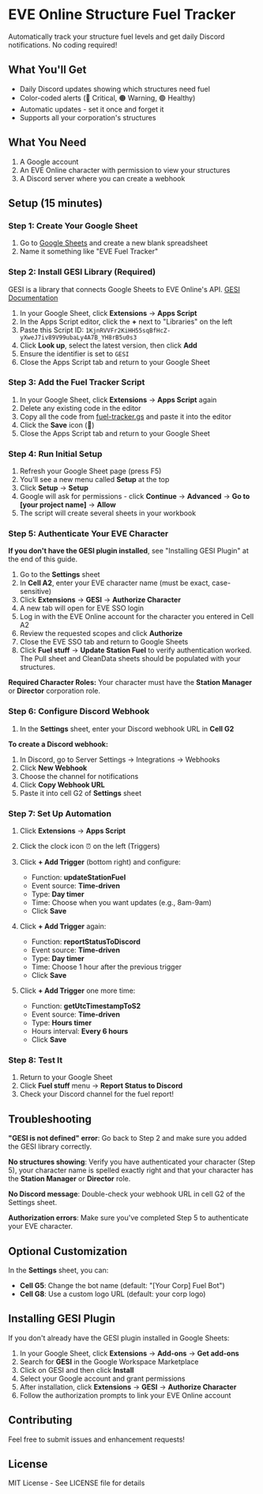 # EVE Online Structure Fuel Tracker

Automatically track your structure fuel levels and get daily Discord notifications. No coding required!

## What You'll Get

- Daily Discord updates showing which structures need fuel
- Color-coded alerts (🔴 Critical, 🟠 Warning, 🟢 Healthy)
- Automatic updates - set it once and forget it
- Supports all your corporation's structures

## What You Need

1. A Google account
2. An EVE Online character with permission to view your structures
3. A Discord server where you can create a webhook

## Setup (15 minutes)

### Step 1: Create Your Google Sheet

1. Go to [Google Sheets](https://sheets.google.com) and create a new blank spreadsheet
2. Name it something like "EVE Fuel Tracker"

### Step 2: Install GESI Library (Required)

GESI is a library that connects Google Sheets to EVE Online's API. [GESI Documentation](https://github.com/Blacksmoke16/GESI)

1. In your Google Sheet, click **Extensions** → **Apps Script**
2. In the Apps Script editor, click the **+** next to "Libraries" on the left
3. Paste this Script ID: `1KjnRVVFr2KiHH55sqBfHcZ-yXweJ7iv89V99ubaLy4A7B_YH8rB5u0s3`
4. Click **Look up**, select the latest version, then click **Add**
5. Ensure the identifier is set to `GESI`
6. Close the Apps Script tab and return to your Google Sheet

### Step 3: Add the Fuel Tracker Script

1. In your Google Sheet, click **Extensions** → **Apps Script** again
2. Delete any existing code in the editor
3. Copy all the code from [fuel-tracker.gs](fuel-tracker.gs) and paste it into the editor
4. Click the **Save** icon (💾)
5. Close the Apps Script tab and return to your Google Sheet

### Step 4: Run Initial Setup

1. Refresh your Google Sheet page (press F5)
2. You'll see a new menu called **Setup** at the top
3. Click **Setup** → **Setup**
4. Google will ask for permissions - click **Continue** → **Advanced** → **Go to [your project name]** → **Allow**
5. The script will create several sheets in your workbook

### Step 5: Authenticate Your EVE Character

**If you don't have the GESI plugin installed**, see "Installing GESI Plugin" at the end of this guide.

1. Go to the **Settings** sheet
2. In **Cell A2**, enter your EVE character name (must be exact, case-sensitive)
3. Click **Extensions** → **GESI** → **Authorize Character**
4. A new tab will open for EVE SSO login
5. Log in with the EVE Online account for the character you entered in Cell A2
6. Review the requested scopes and click **Authorize**
7. Close the EVE SSO tab and return to Google Sheets
8. Click **Fuel stuff** → **Update Station Fuel** to verify authentication worked. The Pull sheet and CleanData sheets should be populated with your structures. 

**Required Character Roles:** Your character must have the **Station Manager** or **Director** corporation role.

### Step 6: Configure Discord Webhook

1. In the **Settings** sheet, enter your Discord webhook URL in **Cell G2**

**To create a Discord webhook:**
1. In Discord, go to Server Settings → Integrations → Webhooks
2. Click **New Webhook**
3. Choose the channel for notifications
4. Click **Copy Webhook URL**
5. Paste it into cell G2 of **Settings** sheet

### Step 7: Set Up Automation

1. Click **Extensions** → **Apps Script**
2. Click the clock icon ⏰ on the left (Triggers)
3. Click **+ Add Trigger** (bottom right) and configure:
   - Function: **updateStationFuel**
   - Event source: **Time-driven**
   - Type: **Day timer**
   - Time: Choose when you want updates (e.g., 8am-9am)
   - Click **Save**

4. Click **+ Add Trigger** again:
   - Function: **reportStatusToDiscord**
   - Event source: **Time-driven**
   - Type: **Day timer**
   - Time: Choose 1 hour after the previous trigger
   - Click **Save**

5. Click **+ Add Trigger** one more time:
   - Function: **getUtcTimestampToS2**
   - Event source: **Time-driven**
   - Type: **Hours timer**
   - Hours interval: **Every 6 hours**
   - Click **Save**

### Step 8: Test It

1. Return to your Google Sheet
2. Click **Fuel stuff** menu → **Report Status to Discord**
3. Check your Discord channel for the fuel report!

## Troubleshooting

**"GESI is not defined" error**: Go back to Step 2 and make sure you added the GESI library correctly.

**No structures showing**: Verify you have authenticated your character (Step 5), your character name is spelled exactly right and that your character has the **Station Manager** or **Director** role.

**No Discord message**: Double-check your webhook URL in cell G2 of the Settings sheet.

**Authorization errors**: Make sure you've completed Step 5 to authenticate your EVE character.

## Optional Customization

In the **Settings** sheet, you can:
- **Cell G5**: Change the bot name (default: "[Your Corp] Fuel Bot")
- **Cell G8**: Use a custom logo URL (default: your corp logo)

## Installing GESI Plugin

If you don't already have the GESI plugin installed in Google Sheets:

1. In your Google Sheet, click **Extensions** → **Add-ons** → **Get add-ons**
2. Search for **GESI** in the Google Workspace Marketplace
3. Click on GESI and then click **Install**
4. Select your Google account and grant permissions
5. After installation, click **Extensions** → **GESI** → **Authorize Character**
6. Follow the authorization prompts to link your EVE Online account

## Contributing

Feel free to submit issues and enhancement requests!

## License

MIT License - See LICENSE file for details